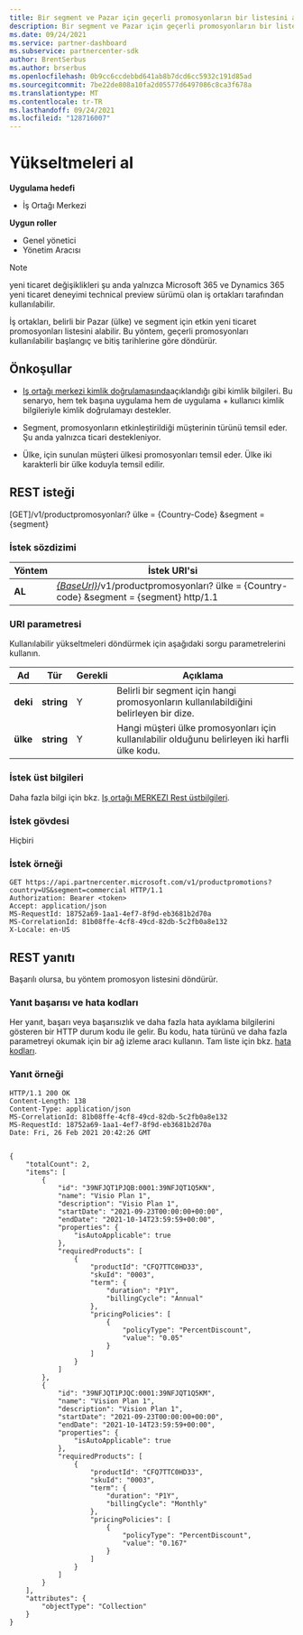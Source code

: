 ```yaml
---
title: Bir segment ve Pazar için geçerli promosyonların bir listesini alır
description: Bir segment ve Pazar için geçerli promosyonların bir listesini alır.
ms.date: 09/24/2021
ms.service: partner-dashboard
ms.subservice: partnercenter-sdk
author: BrentSerbus
ms.author: brserbus
ms.openlocfilehash: 0b9cc6ccdebbd641ab8b7dcd6cc5932c191d85ad
ms.sourcegitcommit: 7be22de808a10fa2d05577d6497086c8ca3f678a
ms.translationtype: MT
ms.contentlocale: tr-TR
ms.lasthandoff: 09/24/2021
ms.locfileid: "128716007"
---
```

# <a name="get-promotions"></a>Yükseltmeleri al

**Uygulama hedefi**

- İş Ortağı Merkezi

**Uygun roller**

- Genel yönetici
- Yönetim Aracısı

> [!Note] 
> yeni ticaret değişiklikleri şu anda yalnızca Microsoft 365 ve Dynamics 365 yeni ticaret deneyimi technical preview sürümü olan iş ortakları tarafından kullanılabilir.

İş ortakları, belirli bir Pazar (ülke) ve segment için etkin yeni ticaret promosyonları listesini alabilir. Bu yöntem, geçerli promosyonları kullanılabilir başlangıç ve bitiş tarihlerine göre döndürür.

## <a name="prerequisites"></a>Önkoşullar

- [Iş ortağı merkezi kimlik doğrulamasında](partner-center-authentication.md)açıklandığı gibi kimlik bilgileri. Bu senaryo, hem tek başına uygulama hem de uygulama + kullanıcı kimlik bilgileriyle kimlik doğrulamayı destekler.

- Segment, promosyonların etkinleştirildiği müşterinin türünü temsil eder. Şu anda yalnızca ticari destekleniyor.

- Ülke, için sunulan müşteri ülkesi promosyonları temsil eder. Ülke iki karakterli bir ülke koduyla temsil edilir.

## <a name="rest-request"></a>REST isteği
[GET]/v1/productpromosyonları? ülke = {Country-Code} &segment = {segment}

### <a name="request-syntax"></a>İstek sözdizimi

| Yöntem   | İstek URI'si                                                                                                                         |
|----------|-------------------------------------------------------------------------------------------------------------------------------------|
| **AL**  | [*{BaseUrl}*](partner-center-rest-urls.md)/v1/productpromosyonları? ülke = {Country-code} &segment = {segment} http/1.1 |

### <a name="uri-parameter"></a>URI parametresi

Kullanılabilir yükseltmeleri döndürmek için aşağıdaki sorgu parametrelerini kullanın.

| Ad                    | Tür     | Gerekli | Açıklama                                       |
|-------------------------|----------|----------|---------------------------------------------------|
| **deki**  | **string** | Y        | Belirli bir segment için hangi promosyonların kullanılabildiğini belirleyen bir dize.           |
| **ülke** | **string** | Y        | Hangi müşteri ülke promosyonları için kullanılabilir olduğunu belirleyen iki harfli ülke kodu. |

### <a name="request-headers"></a>İstek üst bilgileri

Daha fazla bilgi için bkz. [Iş ortağı MERKEZI Rest üstbilgileri](headers.md).

### <a name="request-body"></a>İstek gövdesi

Hiçbiri

### <a name="request-example"></a>İstek örneği

```http
GET https://api.partnercenter.microsoft.com/v1/productpromotions?country=US&segment=commercial HTTP/1.1
Authorization: Bearer <token>
Accept: application/json
MS-RequestId: 18752a69-1aa1-4ef7-8f9d-eb3681b2d70a
MS-CorrelationId: 81b08ffe-4cf8-49cd-82db-5c2fb0a8e132
X-Locale: en-US
```

## <a name="rest-response"></a>REST yanıtı

Başarılı olursa, bu yöntem promosyon listesini döndürür.

### <a name="response-success-and-error-codes"></a>Yanıt başarısı ve hata kodları

Her yanıt, başarı veya başarısızlık ve daha fazla hata ayıklama bilgilerini gösteren bir HTTP durum kodu ile gelir. Bu kodu, hata türünü ve daha fazla parametreyi okumak için bir ağ izleme aracı kullanın. Tam liste için bkz. [hata kodları](error-codes.md).

### <a name="response-example"></a>Yanıt örneği

```http
HTTP/1.1 200 OK
Content-Length: 138
Content-Type: application/json
MS-CorrelationId: 81b08ffe-4cf8-49cd-82db-5c2fb0a8e132
MS-RequestId: 18752a69-1aa1-4ef7-8f9d-eb3681b2d70a
Date: Fri, 26 Feb 2021 20:42:26 GMT


{
    "totalCount": 2,
    "items": [
        {
            "id": "39NFJQT1PJQB:0001:39NFJQT1Q5KN",
            "name": "Visio Plan 1",
            "description": "Visio Plan 1",
            "startDate": "2021-09-23T00:00:00+00:00",
            "endDate": "2021-10-14T23:59:59+00:00",
            "properties": {
                "isAutoApplicable": true
            },
            "requiredProducts": [
                {
                    "productId": "CFQ7TTC0HD33",
                    "skuId": "0003",
                    "term": {
                        "duration": "P1Y",
                        "billingCycle": "Annual"
                    },
                    "pricingPolicies": [
                        {
                            "policyType": "PercentDiscount",
                            "value": "0.05"
                        }
                    ]
                }
            ]
        },
        {
            "id": "39NFJQT1PJQC:0001:39NFJQT1Q5KM",
            "name": "Vision Plan 1",
            "description": "Vision Plan 1",
            "startDate": "2021-09-23T00:00:00+00:00",
            "endDate": "2021-10-14T23:59:59+00:00",
            "properties": {
                "isAutoApplicable": true
            },
            "requiredProducts": [
                {
                    "productId": "CFQ7TTC0HD33",
                    "skuId": "0003",
                    "term": {
                        "duration": "P1Y",
                        "billingCycle": "Monthly"
                    },
                    "pricingPolicies": [
                        {
                            "policyType": "PercentDiscount",
                            "value": "0.167"
                        }
                    ]
                }
            ]
        }
    ],
    "attributes": {
        "objectType": "Collection"
    }
}
```
